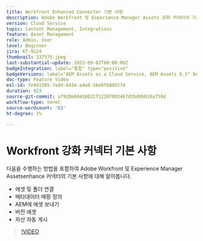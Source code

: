 ```yaml
---
title: Workfront Enhanced Connector 기본 사항
description: Adobe Workfront 및 Experience Manager Assets 강화 커넥터의 기본 사항에 대해 알아봅니다.
version: Cloud Service
topic: Content Management, Integrations
feature: Asset Management
role: Admin, User
level: Beginner
jira: KT-9124
thumbnail: 337575.jpeg
last-substantial-update: 2022-09-02T00:00:00Z
badgeIntegration: label="통합" type="positive"
badgeVersions: label="AEM Assets as a Cloud Service, AEM Assets 6.5" before-title="false"
doc-type: Feature Video
exl-id: fe9d1305-7add-4434-a4a9-16e0fb805574
duration: 923
source-git-commit: af928e60410022f12207082467d3bd9b818af59d
workflow-type: tm+mt
source-wordcount: '63'
ht-degree: 1%

---
```


# Workfront 강화 커넥터 기본 사항

다음을 수행하는 방법을 포함하여 Adobe Workfront 및 Experience Manager Assetsenhance 커넥터의 기본 사항에 대해 알아봅니다.

+ 에셋 및 폴더 연결
+ 메타데이터 매핑 정의
+ AEM에 에셋 보내기
+ 버전 에셋
+ 자산 자동 게시

>[!VIDEO](https://video.tv.adobe.com/v/337575?quality=12&learn=on)
